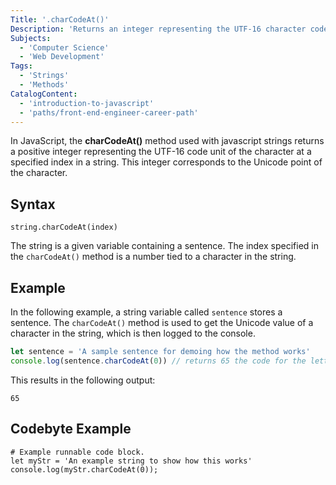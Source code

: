 ```yaml
---
Title: '.charCodeAt()'
Description: 'Returns an integer representing the UTF-16 character code at the specified index in a string.'
Subjects:
  - 'Computer Science'
  - 'Web Development'
Tags:
  - 'Strings'
  - 'Methods'
CatalogContent: 
  - 'introduction-to-javascript'
  - 'paths/front-end-engineer-career-path'
---
```


In JavaScript, the **charCodeAt()** method used with javascript strings returns a positive integer representing the UTF-16 code unit of the character at a specified index in a string. This integer corresponds to the Unicode point of the character.

## Syntax

```pseudo
string.charCodeAt(index)
```

The string is a given variable containing a sentence. The index specified in the `charCodeAt()` method is a number tied to a character in the string.

## Example

In the following example, a string variable called `sentence` stores a sentence. The `charCodeAt()` method  is used to get the Unicode value of a character in the string, which is then logged to the console.

```js
let sentence = 'A sample sentence for demoing how the method works'
console.log(sentence.charCodeAt(0)) // returns 65 the code for the letter A
```

This results in the following output:

```shell
65
```

## Codebyte Example

```codebyte/js
# Example runnable code block.
let myStr = 'An example string to show how this works'
console.log(myStr.charCodeAt(0));
```
